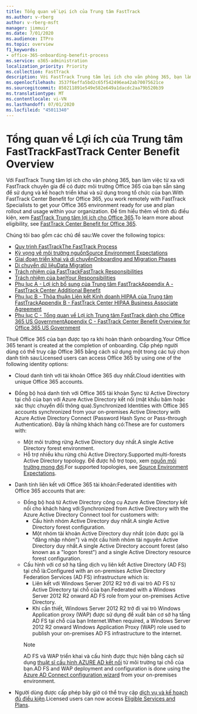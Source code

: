 ```yaml
---
title: Tổng quan về Lợi ích của Trung tâm FastTrack
ms.author: v-rberg
author: v-rberg-msft
manager: jimmuir
ms.date: 7/01/2020
ms.audience: ITPro
ms.topic: overview
f1_keywords:
- office-365-onboarding-benefit-process
ms.service: o365-administration
localization_priority: Priority
ms.collection: FastTrack
description: Với FastTrack Trung tâm lợi ích cho văn phòng 365, bạn làm việc từ xa với FastTrack chuyên gia để có được môi trường Office 365 của bạn sẵn sàng để sử dụng và kế hoạch triển khai và sử dụng trong tổ chức của bạn. Để tìm hiểu thêm về tính đủ điều kiện, xem FastTrack Trung tâm lợi ích cho Office 365.
ms.openlocfilehash: 3537f6effa5bd2c65f542496ea42ab70075621ce
ms.sourcegitcommit: 850211891e549e582e649a1dacdc2aa79b520b39
ms.translationtype: MT
ms.contentlocale: vi-VN
ms.lasthandoff: 07/01/2020
ms.locfileid: "45011340"
---
```

# <a name="fasttrack-center-benefit-overview"></a><span data-ttu-id="8a9fd-104">Tổng quan về Lợi ích của Trung tâm FastTrack</span><span class="sxs-lookup"><span data-stu-id="8a9fd-104">FastTrack Center Benefit Overview</span></span>

<span data-ttu-id="8a9fd-105">Với FastTrack Trung tâm lợi ích cho văn phòng 365, bạn làm việc từ xa với FastTrack chuyên gia để có được môi trường Office 365 của bạn sẵn sàng để sử dụng và kế hoạch triển khai và sử dụng trong tổ chức của bạn.</span><span class="sxs-lookup"><span data-stu-id="8a9fd-105">With FastTrack Center Benefit for Office 365, you work remotely with FastTrack Specialists to get your Office 365 environment ready for use and plan rollout and usage within your organization.</span></span> <span data-ttu-id="8a9fd-106">Để tìm hiểu thêm về tính đủ điều kiện, xem [FastTrack Trung tâm lợi ích cho Office 365](O365-fasttrack-benefit-for-office-365.md).</span><span class="sxs-lookup"><span data-stu-id="8a9fd-106">To learn more about eligibility, see [FastTrack Center Benefit for Office 365](O365-fasttrack-benefit-for-office-365.md).</span></span>
  
<span data-ttu-id="8a9fd-107">Chúng tôi bao gồm các chủ đề sau:</span><span class="sxs-lookup"><span data-stu-id="8a9fd-107">We cover the following topics:</span></span>
- [<span data-ttu-id="8a9fd-108">Quy trình FastTrack</span><span class="sxs-lookup"><span data-stu-id="8a9fd-108">The FastTrack Process</span></span>](O365-fasttrack-process.md) 
- [<span data-ttu-id="8a9fd-109">Kỳ vọng về môi trường nguồn</span><span class="sxs-lookup"><span data-stu-id="8a9fd-109">Source Environment Expectations</span></span>](O365-source-environment-expectations.md)
- [<span data-ttu-id="8a9fd-110">Giai đoạn triển khai và di chuyển</span><span class="sxs-lookup"><span data-stu-id="8a9fd-110">Onboarding and Migration Phases</span></span>](O365-onboarding-and-migration.md)
- [<span data-ttu-id="8a9fd-111">Di chuyển dữ liệu</span><span class="sxs-lookup"><span data-stu-id="8a9fd-111">Data Migration</span></span>](O365-data-migration.md)
- [<span data-ttu-id="8a9fd-112">Trách nhiệm của FastTrack</span><span class="sxs-lookup"><span data-stu-id="8a9fd-112">FastTrack Responsibilities</span></span>](O365-fasttrack-responsibilities.md)
- [<span data-ttu-id="8a9fd-113">Trách nhiệm của bạn</span><span class="sxs-lookup"><span data-stu-id="8a9fd-113">Your Responsibilities</span></span>](O365-your-responsibilities.md) 
- [<span data-ttu-id="8a9fd-114">Phụ lục A - Lợi ích bổ sung của Trung tâm FastTrack</span><span class="sxs-lookup"><span data-stu-id="8a9fd-114">Appendix A - FastTrack Center Additional Benefit</span></span>](O365-fasttrack-additional-benefits.md)
- [<span data-ttu-id="8a9fd-115">Phụ lục B - Thỏa thuận Liên kết Kinh doanh HIPAA của Trung tâm FastTrack</span><span class="sxs-lookup"><span data-stu-id="8a9fd-115">Appendix B - FastTrack Center HIPAA Business Associate Agreement</span></span>](O365-hipaa-business-associate-agreement.md)
- [<span data-ttu-id="8a9fd-116">Phụ lục C - Tổng quan về Lợi ích Trung tâm FastTrack dành cho Office 365 US Government</span><span class="sxs-lookup"><span data-stu-id="8a9fd-116">Appendix C - FastTrack Center Benefit Overview for Office 365 US Government</span></span>](US-Gov-appendix-overview.md)
    
<span data-ttu-id="8a9fd-117">Thuê Office 365 của bạn được tạo ra khi hoàn thành onboarding.</span><span class="sxs-lookup"><span data-stu-id="8a9fd-117">Your Office 365 tenant is created at the completion of onboarding.</span></span> <span data-ttu-id="8a9fd-118">Cấp phép người dùng có thể truy cập Office 365 bằng cách sử dụng một trong các tuỳ chọn danh tính sau:</span><span class="sxs-lookup"><span data-stu-id="8a9fd-118">Licensed users can access Office 365 by using one of the following identity options:</span></span>
- <span data-ttu-id="8a9fd-119">Cloud danh tính với tài khoản Office 365 duy nhất.</span><span class="sxs-lookup"><span data-stu-id="8a9fd-119">Cloud identities with unique Office 365 accounts.</span></span>
- <span data-ttu-id="8a9fd-120">Đồng bộ hoá danh tính với Office 365 tài khoản Sync từ Active Directory tại chỗ của bạn với Azure Active Directory kết nối (mật khẩu băm hoặc xác thực chuyển đổi thông qua).</span><span class="sxs-lookup"><span data-stu-id="8a9fd-120">Synchronized Identities with Office 365 accounts synchronized from your on-premises Active Directory with Azure Active Directory Connect (Password Hash Sync or Pass-through Authentication).</span></span> <span data-ttu-id="8a9fd-121">Đây là những khách hàng có:</span><span class="sxs-lookup"><span data-stu-id="8a9fd-121">These are for customers with:</span></span>
  - <span data-ttu-id="8a9fd-122">Một môi trường rừng Active Directory duy nhất.</span><span class="sxs-lookup"><span data-stu-id="8a9fd-122">A single Active Directory forest environment.</span></span>
  - <span data-ttu-id="8a9fd-123">Hỗ trợ nhiều khu rừng chủ Active Directory.</span><span class="sxs-lookup"><span data-stu-id="8a9fd-123">Supported multi-forests Active Directory topology.</span></span> <span data-ttu-id="8a9fd-124">Để được hỗ trợ topo, xem [nguồn môi trường mong đợi](O365-source-environment-expectations.md).</span><span class="sxs-lookup"><span data-stu-id="8a9fd-124">For supported topologies, see [Source Environment Expectations](O365-source-environment-expectations.md).</span></span>
- <span data-ttu-id="8a9fd-125">Danh tính liên kết với Office 365 tài khoản:</span><span class="sxs-lookup"><span data-stu-id="8a9fd-125">Federated identities with Office 365 accounts that are:</span></span>
  - <span data-ttu-id="8a9fd-126">Đồng bộ hoá từ Active Directory công cụ Azure Active Directory kết nối cho khách hàng với:</span><span class="sxs-lookup"><span data-stu-id="8a9fd-126">Synchronized from Active Directory with the Azure Active Directory Connect tool for customers with:</span></span>
      - <span data-ttu-id="8a9fd-127">Cấu hình nhóm Active Directory duy nhất.</span><span class="sxs-lookup"><span data-stu-id="8a9fd-127">A single Active Directory forest configuration.</span></span>
      - <span data-ttu-id="8a9fd-128">Một nhóm tài khoản Active Directory duy nhất (còn được gọi là "đăng nhập nhóm") và một cấu hình nhóm tài nguyên Active Directory duy nhất.</span><span class="sxs-lookup"><span data-stu-id="8a9fd-128">A single Active Directory account forest (also known as a "logon forest") and a single Active Directory resource forest configuration.</span></span>
  - <span data-ttu-id="8a9fd-129">Cấu hình với cơ sở hạ tầng dịch vụ liên kết Active Directory (AD FS) tại chỗ là:</span><span class="sxs-lookup"><span data-stu-id="8a9fd-129">Configured with an on-premises Active Directory Federation Services (AD FS) infrastructure which is:</span></span>
      - <span data-ttu-id="8a9fd-130">Liên kết với Windows Server 2012 R2 trở đi vai trò AD FS từ Active Directory tại chỗ của bạn.</span><span class="sxs-lookup"><span data-stu-id="8a9fd-130">Federated with a Windows Server 2012 R2 onward AD FS role from your on-premises Active Directory.</span></span>
      - <span data-ttu-id="8a9fd-131">Khi cần thiết, Windows Server 2012 R2 trở đi vai trò Windows Application proxy (WAP) được sử dụng để xuất bản cơ sở hạ tầng AD FS tại chỗ của bạn Internet.</span><span class="sxs-lookup"><span data-stu-id="8a9fd-131">When required, a Windows Server 2012 R2 onward Windows Application Proxy (WAP) role used to publish your on-premises AD FS infrastructure to the internet.</span></span>
    > [!NOTE]
    > <span data-ttu-id="8a9fd-132">AD FS và WAP triển khai và cấu hình được thực hiện bằng cách sử dụng [thuật sĩ cấu hình AZURE AD kết nối](https://go.microsoft.com/fwlink/?linkid=844794) từ môi trường tại chỗ của bạn.</span><span class="sxs-lookup"><span data-stu-id="8a9fd-132">AD FS and WAP deployment and configuration is done using the [Azure AD Connect configuration wizard](https://go.microsoft.com/fwlink/?linkid=844794) from your on-premises environment.</span></span> 
  
- <span data-ttu-id="8a9fd-133">Người dùng được cấp phép bây giờ có thể truy cập [dịch vụ và kế hoạch đủ điều kiện](M365-eligible-services-and-plans.md).</span><span class="sxs-lookup"><span data-stu-id="8a9fd-133">Licensed users can now access [Eligible Services and Plans](M365-eligible-services-and-plans.md).</span></span>

